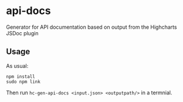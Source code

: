# api-docs
Generator for API documentation based on output from the Highcharts JSDoc plugin

## Usage

As usual:

    npm install
    sudo npm link

Then run `hc-gen-api-docs <input.json> <outputpath/>` in a termnial.

